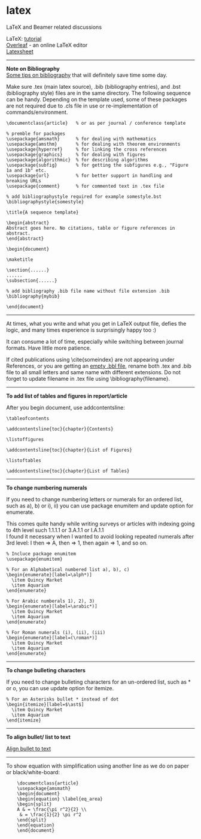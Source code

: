# latex
LaTeX and Beamer related discussions

LaTeX: [tutorial](https://www.latex-tutorial.com/tutorials/)  
[Overleaf](overleaf.com) - an online LaTeX editor  
[Latexsheet](http://wch.github.io/latexsheet/latexsheet-a4.pdf)  


----

**Note on Bibliography**  
[Some tips on bibliography](https://faculty.math.illinois.edu/~hildebr/tex/bibliographies0.html) that will definitely save time some day.  

Make sure .tex (main latex source), .bib (bibliography entries), and .bst (bibliography style) files are in the same directory. The following sequence can be handy. Depending on the template used, some of these packages are not required due to .cls file in use or re-implementation of commands/environment.  

```
\documentclass{article}   % or as per journal / conference template 

% premble for packages 
\usepackage{amsmath}      % for dealing with mathematics
\usepackage{amsthm}       % for dealing with theorem environments
\usepackage{hyperref}     % for linking the cross references
\usepackage{graphics}     % for dealing with figures
\usepackage{algorithmic}  % for describing algorithms
\usepackage{subfig}       % for getting the subfigures e.g., "Figure 1a and 1b" etc.
\usepackage{url}          % for better support in handling and breaking URLs
\usepackage{comment}      % for commented text in .tex file

% add bibliographystyle required for example somestyle.bst
\bibliographystyle{somestyle}

\title{A sequence template}

\begin{abstract}
Abstract goes here. No citations, table or figure references in abstract. 
\end{abstract}

\begin{document}

\maketitle

\section{......}
......
\subsection{......}

% add bibliography .bib file name without file extension .bib
\bibliography{mybib}

\end{document}
```

----

At times, what you write and what you get in LaTeX output file, defies the logic, and many times experience is surprisingly happy too :)  

It can consume a lot of time, especially while switching between journal formats. Have little more patience.  

If cited publications using \cite{someindex} are not appearing under References, or you are getting an [empty .bbl file](https://tex.stackexchange.com/questions/207664/bibtex-generates-an-empty-bbl-file), rename both .tex and .bib file to all small letters and same name with different extensions. Do not forget to update filename in .tex file using \bibliography{filename}. 

----

**To add list of tables and figures in report/article** 

After you begin document, use addcontentsline: 

```
\tableofcontents

\addcontentsline{toc}{chapter}{Contents}

\listoffigures

\addcontentsline{toc}{chapter}{List of Figures}

\listoftables

\addcontentsline{toc}{chapter}{List of Tables} 
```

----

**To change numbering numerals**  

If you need to change numbering letters or numerals for an ordered list, such as a), b) or i), ii) you can use package enumitem and update option for enumerate.  

This comes quite handy while writing surveys or articles with indexing going to 4th level such 1.1.1.1 or 3.A.1.1 or I.A.1.1  
I found it necessary when I wanted to avoid looking repeated numerals after 3rd level: I then => A, then => 1, then again => 1, and so on. 

```
% Incluce package enumitem  
\usepackage{enumitem} 

% For an Alphabetical numbered list a), b), c) 
\begin{enumerate}[label=\alph*)]
  \item Quincy Market 
  \item Aquarium 
\end{enumerate}

% For Arabic numberals 1), 2), 3) 
\begin{enumerate}[label=\arabic*)]
  \item Quincy Market 
  \item Aquarium 
\end{enumerate}

% For Roman numerals (i), (ii), (iii) 
\begin{enumerate}[label=(\roman*)]
  \item Quincy Market 
  \item Aquarium 
\end{enumerate}
```
---- 

**To change bulleting characters**  

If you need to change bulleting characters for an un-ordered list, such as * or o, you can use update option for itemize.  
```
% For an Asterisks bullet * instead of dot  
\begin{itemize}[label=$\ast$]
  \item Quincy Market 
  \item Aquarium 
\end{itemize}
```
----

**To align bullet/ list to text** 

[Align bullet to text](https://tex.stackexchange.com/questions/195290/align-itemize-bullet-to-text)

----

To show equation with simplification using another line as we do on paper or black/white-board:   

```
	\documentclass{article}
	\usepackage{amsmath}
	\begin{document}
	\begin{equation} \label{eq_area}
	\begin{split}
	A & = \frac{\pi r^2}{2} \\
	 & = \frac{1}{2} \pi r^2
	\end{split}
	\end{equation}
	\end{document}
```
